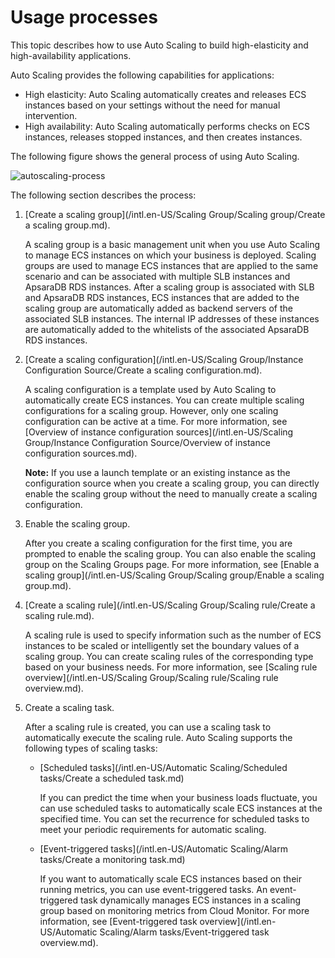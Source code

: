 # Usage processes

This topic describes how to use Auto Scaling to build high-elasticity and high-availability applications.

Auto Scaling provides the following capabilities for applications:

-   High elasticity: Auto Scaling automatically creates and releases ECS instances based on your settings without the need for manual intervention.
-   High availability: Auto Scaling automatically performs checks on ECS instances, releases stopped instances, and then creates instances.

The following figure shows the general process of using Auto Scaling.

![autoscaling-process](https://static-aliyun-doc.oss-accelerate.aliyuncs.com/assets/img/en-US/8122034161/p190444.png)

The following section describes the process:

1.  [Create a scaling group](/intl.en-US/Scaling Group/Scaling group/Create a scaling group.md).

    A scaling group is a basic management unit when you use Auto Scaling to manage ECS instances on which your business is deployed. Scaling groups are used to manage ECS instances that are applied to the same scenario and can be associated with multiple SLB instances and ApsaraDB RDS instances. After a scaling group is associated with SLB and ApsaraDB RDS instances, ECS instances that are added to the scaling group are automatically added as backend servers of the associated SLB instances. The internal IP addresses of these instances are automatically added to the whitelists of the associated ApsaraDB RDS instances.

2.  [Create a scaling configuration](/intl.en-US/Scaling Group/Instance Configuration Source/Create a scaling configuration.md).

    A scaling configuration is a template used by Auto Scaling to automatically create ECS instances. You can create multiple scaling configurations for a scaling group. However, only one scaling configuration can be active at a time. For more information, see [Overview of instance configuration sources](/intl.en-US/Scaling Group/Instance Configuration Source/Overview of instance configuration sources.md).

    **Note:** If you use a launch template or an existing instance as the configuration source when you create a scaling group, you can directly enable the scaling group without the need to manually create a scaling configuration.

3.  Enable the scaling group.

    After you create a scaling configuration for the first time, you are prompted to enable the scaling group. You can also enable the scaling group on the Scaling Groups page. For more information, see [Enable a scaling group](/intl.en-US/Scaling Group/Scaling group/Enable a scaling group.md).

4.  [Create a scaling rule](/intl.en-US/Scaling Group/Scaling rule/Create a scaling rule.md).

    A scaling rule is used to specify information such as the number of ECS instances to be scaled or intelligently set the boundary values of a scaling group. You can create scaling rules of the corresponding type based on your business needs. For more information, see [Scaling rule overview](/intl.en-US/Scaling Group/Scaling rule/Scaling rule overview.md).

5.  Create a scaling task.

    After a scaling rule is created, you can use a scaling task to automatically execute the scaling rule. Auto Scaling supports the following types of scaling tasks:

    -   [Scheduled tasks](/intl.en-US/Automatic Scaling/Scheduled tasks/Create a scheduled task.md)

        If you can predict the time when your business loads fluctuate, you can use scheduled tasks to automatically scale ECS instances at the specified time. You can set the recurrence for scheduled tasks to meet your periodic requirements for automatic scaling.

    -   [Event-triggered tasks](/intl.en-US/Automatic Scaling/Alarm tasks/Create a monitoring task.md)

        If you want to automatically scale ECS instances based on their running metrics, you can use event-triggered tasks. An event-triggered task dynamically manages ECS instances in a scaling group based on monitoring metrics from Cloud Monitor. For more information, see [Event-triggered task overview](/intl.en-US/Automatic Scaling/Alarm tasks/Event-triggered task overview.md).


